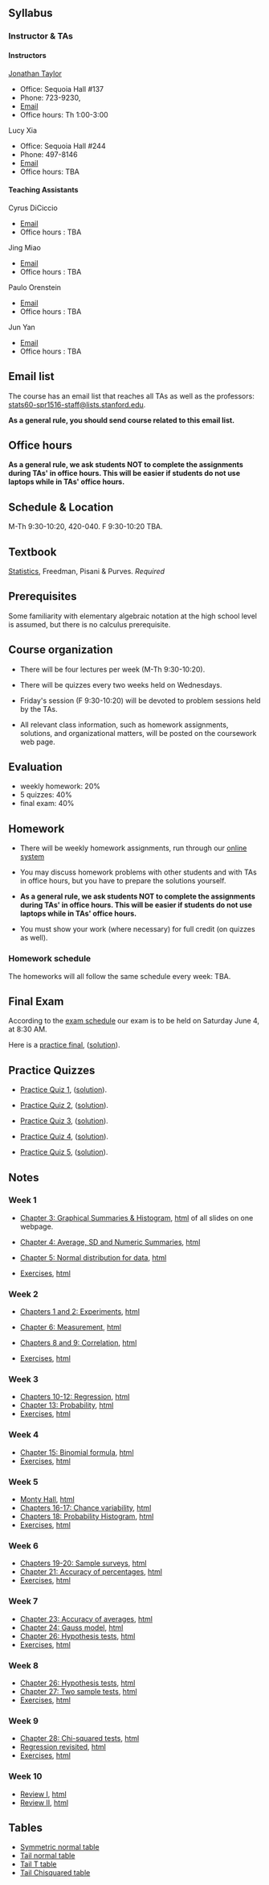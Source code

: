 ## Syllabus

### Instructor & TAs

#### Instructors

[Jonathan Taylor](http://statweb.stanford.edu/~jtaylor)

- Office: Sequoia Hall #137
- Phone: 723-9230, 
- [Email](https://stanfordwho.stanford.edu/auth/lookup?search=Jonathan%20Taylor)
- Office hours: Th 1:00-3:00

Lucy Xia

- Office: Sequoia Hall #244
- Phone: 497-8146
- [Email](https://stanfordwho.stanford.edu/auth/lookup?search=Lucy%20Xia)
- Office hours: TBA

#### Teaching Assistants

Cyrus DiCiccio

-  [Email](mailto:stats60-spr1516-staff@lists.stanford.edu)
-  Office hours : TBA

Jing Miao

-  [Email](mailto:stats60-spr1516-staff@lists.stanford.edu)
-  Office hours : TBA

Paulo Orenstein

-  [Email](mailto:stats60-spr1516-staff@lists.stanford.edu)
-  Office hours : TBA

Jun Yan

-  [Email](mailto:stats60-spr1516-staff@lists.stanford.edu)
-  Office hours : TBA


## Email list

The course has an email list that reaches all TAs as well as the professors: stats60-spr1516-staff@lists.stanford.edu.

**As a general rule, you should send course related to this email list.**

## Office hours

**As a general rule, we ask students NOT to complete the assignments during TAs' in office hours. This will be easier if students do not use laptops while in TAs' office hours.**

## Schedule & Location

M-Th 9:30-10:20, 420-040. F 9:30-10:20 TBA.

## Textbook

[Statistics](http://www.amazon.com/Statistics-4th-David-Freedman/dp/0393929728), Freedman, Pisani & Purves. *Required*

## Prerequisites

Some familiarity with elementary algebraic notation at the high school level 
is assumed, but there is no calculus prerequisite. 

## Course organization

- There will be four lectures per week (M-Th 9:30-10:20). 

- There will be quizzes every two weeks held on Wednesdays.

- Friday's session (F 9:30-10:20) will be devoted to problem sessions held by the TAs. 

- All relevant class information, such as homework assignments, solutions, and organizational matters, will be posted on the coursework web page.


## Evaluation

* weekly homework: 20%
* 5 quizzes: 40%
* final exam: 40%


## Homework

- There will be weekly homework assignments, run through our [online system](http://stats60.stanford.edu/cgi-bin/index.cgi/)

- You may discuss homework problems with other students and with TAs in office hours, but you have to prepare the solutions yourself. 

- **As a general rule, we ask students NOT to complete the assignments during TAs' in office hours. This will be easier if students do not use laptops while in TAs' office hours.**

- You must show your work (where necessary) for full credit (on quizzes as well).

### Homework schedule

The homeworks will all follow the same schedule every week: TBA.

## Final Exam

According to the [exam schedule](http://studentaffairs.stanford.edu/registrar/students/spring-exams) our exam is to be held on Saturday June 4, at 8:30 AM. 

Here is a  [practice final](practice_final.pdf), ([solution](practice_final_solution.pdf)).

## Practice Quizzes

- [Practice Quiz 1](practice_quizzes/practice_quiz1.pdf), ([solution](practice_quizzes/practice_quiz1_solution.pdf)).

- [Practice Quiz 2](practice_quizzes/practice_quiz2.pdf), ([solution](practice_quizzes/practice_quiz2_solution.pdf)).

- [Practice Quiz 3](practice_quizzes/practice_quiz3.pdf), ([solution](practice_quizzes/practice_quiz3_solution.pdf)).

- [Practice Quiz 4](practice_quizzes/practice_quiz4.pdf), ([solution](practice_quizzes/practice_quiz4_solution.pdf)).

- [Practice Quiz 5](practice_quizzes/practice_quiz5.pdf), ([solution](practice_quizzes/practice_quiz5_solution.pdf)).

## Notes

### Week 1 

- [Chapter 3: Graphical Summaries & Histogram](http://nbviewer.jupyter.org/format/slides/url/stats60.stanford.edu/Graphical_Summaries.ipynb), [html](Graphical_Summaries.html) of all slides on one webpage.

- [Chapter 4: Average, SD and Numeric Summaries](http://nbviewer.jupyter.org/format/slides/url/stats60.stanford.edu/Numeric_Summaries.ipynb), [html](Numeric_Summaries.html)

- [Chapter 5: Normal distribution for data](http://nbviewer.jupyter.org/format/slides/url/stats60.stanford.edu/Normal_distribution.ipynb), [html](Normal_distribution.html)

- [Exercises](http://nbviewer.jupyter.org/format/slides/url/stats60.stanford.edu/exercises/Exercises1.ipynb), [html](Exercises1.html) 


### Week 2 

- [Chapters 1 and 2: Experiments](http://nbviewer.jupyter.org/format/slides/url/stats60.stanford.edu/Experiments.ipynb), [html](Experiments.html)

- [Chapter 6: Measurement](http://nbviewer.jupyter.org/format/slides/url/stats60.stanford.edu/Measurement.ipynb), [html](Measurement.html)

- [Chapters 8 and 9: Correlation](http://nbviewer.jupyter.org/format/slides/url/stats60.stanford.edu/Correlation.ipynb), [html](Correlation.html)

- [Exercises](http://nbviewer.jupyter.org/format/slides/url/stats60.stanford.edu/exercises/Excersises2.ipynb), [html](Exercises2.html)


### Week 3 

- [Chapters 10-12: Regression](http://nbviewer.jupyter.org/format/slides/url/stats60.stanford.edu/Regression.ipynb), [html](Regression.html)
- [Chapter 13: Probability](http://nbviewer.jupyter.org/format/slides/url/stats60.stanford.edu/Probability.ipynb), [html](Probability.html)
- [Exercises](http://nbviewer.jupyter.org/format/slides/url/stats60.stanford.edu/exercises/Excersises3.ipynb), [html](Exercises3.html)

### Week 4

- [Chapter 15: Binomial formula](http://nbviewer.jupyter.org/format/slides/url/stats60.stanford.edu/Binomial.ipynb), [html](Binomail.html) 
- [Exercises](http://nbviewer.jupyter.org/format/slides/url/stats60.stanford.edu/exercises/Excersises4.ipynb), [html](Exercises4.html)

### Week 5

- [Monty Hall](http://nbviewer.jupyter.org/format/slides/url/stats60.stanford.edu/Monty_Hall.ipynb), [html](Monty_Hall.html) 
- [Chapters 16-17: Chance variability](http://nbviewer.jupyter.org/format/slides/url/stats60.stanford.edu/Chance_variability.ipynb), [html](Chance_variability.html)
- [Chapters 18: Probability Histogram](http://nbviewer.jupyter.org/format/slides/url/stats60.stanford.edu/Probability_Histogram.ipynb), [html](Probability_Histogram.html) 
- [Exercises](http://nbviewer.jupyter.org/format/slides/url/stats60.stanford.edu/exercises/Excersises5.ipynb), [html](Exercises5.html)

### Week 6

- [Chapters 19-20: Sample surveys](http://nbviewer.jupyter.org/format/slides/url/stats60.stanford.edu/Sampling.ipynb), [html](Sampling.html) 
- [Chapter 21: Accuracy of percentages](http://nbviewer.jupyter.org/format/slides/url/stats60.stanford.edu/Confidence_Intervals.ipynb), [html](Confidence_Intervals.html) 
- [Exercises](http://nbviewer.jupyter.org/format/slides/url/stats60.stanford.edu/exercises/Excersises6.ipynb), [html](Exercises6.html)

### Week 7

- [Chapter 23: Accuracy of averages](http://nbviewer.jupyter.org/format/slides/url/stats60.stanford.edu/Accuracy_of_averages.ipynb), [html](Accuracy_of_averages.html) 
- [Chapter 24: Gauss model](http://nbviewer.jupyter.org/format/slides/url/stats60.stanford.edu/Gauss_model.ipynb), [html](Gauss_model.html)
- [Chapter 26: Hypothesis tests](http://nbviewer.jupyter.org/format/slides/url/stats60.stanford.edu/Hypothesis_tests.ipynb), [html](Hypothesis_tests.html)
- [Exercises](http://nbviewer.jupyter.org/format/slides/url/stats60.stanford.edu/exercises/Excersises7.ipynb), [html](Exercises7.html)

### Week 8

- [Chapter 26: Hypothesis tests](http://nbviewer.jupyter.org/format/slides/url/stats60.stanford.edu/Hypothesis_tests.ipynb), [html](Hypothesis_tests.html) 
- [Chapter 27: Two sample tests](http://nbviewer.jupyter.org/format/slides/url/stats60.stanford.edu/Two_sample_test.ipynb), [html](Two_sample_test.html) 
- [Exercises](http://nbviewer.jupyter.org/format/slides/url/stats60.stanford.edu/exercises/Excersises8.ipynb), [html](Exercises8.html)

### Week 9

- [Chapter 28: Chi-squared tests](http://nbviewer.jupyter.org/format/slides/url/stats60.stanford.edu/Chisquared.ipynb), [html](Chisquared.html) 
- [Regression revisited](http://nbviewer.jupyter.org/format/slides/url/stats60.stanford.edu/Regression_revisited.ipynb), [html](Regression_revisited.html) 
- [Exercises](http://nbviewer.jupyter.org/format/slides/url/stats60.stanford.edu/exercises/Excersises9.ipynb), [html](Exercises9.html)

### Week 10

- [Review I](http://nbviewer.jupyter.org/format/slides/url/stats60.stanford.edu/ReviewI.ipynb), [html](ReviewI.html) 
- [Review II](http://nbviewer.jupyter.org/format/slides/url/stats60.stanford.edu/ReviewII.ipynb), [html](ReviewII.html) 

## Tables

- [Symmetric normal table](Symmetric_normal_table.html)
- [Tail normal table](Tail_normal_table.html)
- [Tail T table](Tail_T_table.html)
- [Tail Chisquared table](Tail_Chisquared_table.html)
